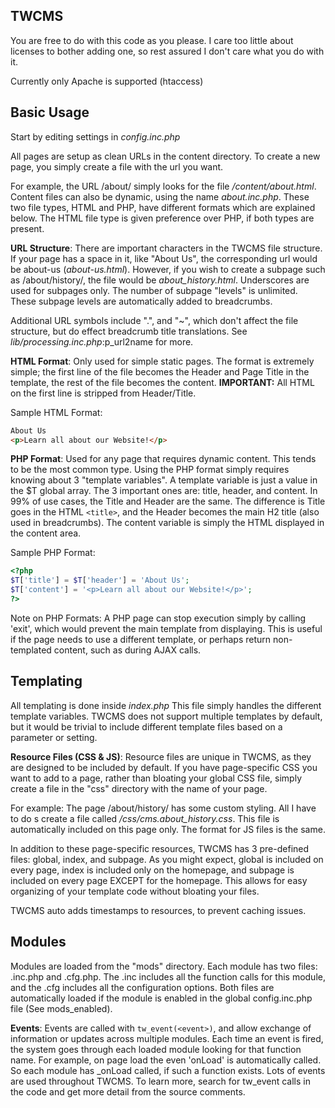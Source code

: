 TWCMS
------------

You are free to do with this code as you please.
I care too little about licenses to bother adding one,
so rest assured I don't care what you do with it.

Currently only Apache is supported (htaccess)

Basic Usage
-------------

Start by editing settings in *config.inc.php*

All pages are setup as clean URLs in the content directory.
To create a new page, you simply create a file with the url you want.

For example, the URL /about/ simply looks for the file */content/about.html*.
Content files can also be dynamic, using the name *about.inc.php*.
These two file types, HTML and PHP, have different formats which are explained
below. The HTML file type is given preference over PHP, if both types are
present.

**URL Structure**: There are important characters in the TWCMS file structure. If
your page has a space in it, like "About Us", the corresponding url would be
about-us (*about-us.html*). However, if you wish to create a subpage such as
/about/history/, the file would be *about_history.html*. Underscores are used for
subpages only. The number of subpage "levels" is unlimited. These subpage
levels are automatically added to breadcrumbs.

Additional URL symbols include ".", and "~", which don't affect the file
structure, but do effect breadcrumb title translations.
See *lib/processing.inc.php*:p_url2name for more.

**HTML Format**: Only used for simple static pages. The format is extremely
simple; the first line of the file becomes the Header and Page Title in the
template, the rest of the file becomes the content.
**IMPORTANT:** All HTML on the first line is stripped from Header/Title.

Sample HTML Format:
```html
About Us
<p>Learn all about our Website!</p>
```

**PHP Format**: Used for any page that requires dynamic content. This tends to be
the most common type. Using the PHP format simply requires knowing about
3 "template variables". A template variable is just a value in the $T global
array. The 3 important ones are: title, header, and content. In 99% of use cases,
the Title and Header are the same. The difference is Title goes in the HTML
`<title>`, and the Header becomes the main H2 title (also used in breadcrumbs).
The content variable is simply the HTML displayed in the content area.

Sample PHP Format:

```php
<?php
$T['title'] = $T['header'] = 'About Us';
$T['content'] = '<p>Learn all about our Website!</p>';
?>
```

Note on PHP Formats:
A PHP page can stop execution simply by calling 'exit', which would prevent
the main template from displaying. This is useful if the page needs to use a
different template, or perhaps return non-templated content, such as
during AJAX calls.

Templating
-------------

All templating is done inside *index.php*
This file simply handles the different template variables. TWCMS
does not support multiple templates by default, but it would be
trivial to include different template files based on a parameter or setting.

**Resource Files (CSS & JS)**: Resource files are unique in TWCMS, as they are
designed to be included by default. If you have page-specific CSS you
want to add to a page, rather than bloating your global CSS file, simply create
a file in the "css" directory with the name of your page.

For example: The page /about/history/ has some custom styling. All I have to do
s create a file called */css/cms.about_history.css*. This file is automatically
included on this page only. The format for JS files is the same.

In addition to these page-specific resources, TWCMS has 3 pre-defined files:
global, index, and subpage. As you might expect, global is included on every
page, index is included only on the homepage, and subpage is included on every
page EXCEPT for the homepage. This allows for easy organizing of your template
code without bloating your files.

TWCMS auto adds timestamps to resources, to prevent caching issues.


Modules
-------------

Modules are loaded from the "mods" directory. Each module has two files:
.inc.php and .cfg.php. The .inc includes all the function calls for this
module, and the .cfg includes all the configuration options. Both files are
automatically loaded if the module is enabled in the global config.inc.php file
(See mods_enabled).

**Events**: Events are called with `tw_event(<event>)`, and allow exchange of
information or updates across multiple modules. Each time an event is fired,
the system goes through each loaded module looking for that function name. For
example, on page load the even 'onLoad' is automatically called. So each module
has <mod>_onLoad called, if such a function exists. Lots of events are used
throughout TWCMS. To learn more, search for tw_event calls in the code and get
more detail from the source comments.

